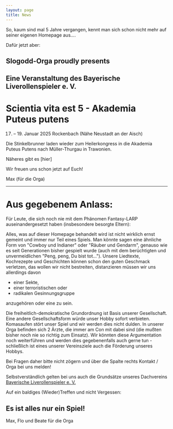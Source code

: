 ```yaml
---
layout: page
title: News
---
```

So, kaum sind mal 5 Jahre vergangen, kennt man sich schon nicht mehr auf seiner eigenen Homepage aus....

Dafür jetzt aber:

Slogodd-Orga proudly presents
-----------------------------
Eine Veranstaltung des Bayerische Liverollenspieler e. V.            
---------------------------------------------------------

Scientia vita est 5 - Akademia Puteus putens
============================================

17. – 19. Januar  2025
Rockenbach (Nähe Neustadt an der Aisch)

Die Stinkelbrunner laden wieder zum Heilerkongress in die Akademia Puteus Putens nach Müller-Thurgau in Trawonien. 

Näheres gibt es [hier]

Wir freuen uns schon jetzt auf Euch!


Max (für die Orga)

---

Aus gegebenem Anlass:
=====================

Für Leute, die sich noch nie mit dem Phänomen Fantasy-LARP auseinandergesetzt haben (insbesondere besorgte Eltern): 

Alles, was auf dieser Homepage behandelt wird ist nicht wirklich ernst gemeint und immer nur Teil eines Spiels. Man könnte sagen eine ähnliche Form von "Cowboy und Indianer" oder "Räuber und Gendarm", genauso wie es seit Generationen bisher gespielt wurde (auch mit dem berüchtigten und unvermeidlichen "Peng, peng, Du bist tot..."). 
Unsere Liedtexte, Kochrezepte und Geschichten können schon den guten Geschmack verletzen, das wollen wir nicht bestreiten, distanzieren müssen wir uns allerdings davon

* einer Sekte,
* einer terroristischen oder
* radikalen Gesinnungsgruppe

anzugehören oder eine zu sein. 

Die freiheitlich-demokratische Grundordnung ist Basis unserer Gesellschaft. Eine andere Gesellschaftsform würde unser Hobby sofort verbieten. 
Komasaufen stört unser Spiel und wir werden dies nicht dulden. In unserer Orga befinden sich 2 Ärzte, die immer am Con mit dabei sind (die mußten bisher noch nie so richtig zum Einsatz). Wir könnten diese Argumentation noch weiterführen und werden dies gegebenenfalls auch gerne tun - schließlich ist eines unserer Vereinsziele auch die Förderung unseres Hobbys. 

Bei Fragen daher bitte nicht zögern und über die Spalte rechts Kontakt / Orga bei uns melden! 

Selbstverständlich gelten bei uns auch die Grundsätze unseres Dachvereins [Bayerische Liverollenspieler e. V. ](http://www.bayerischeliverollenspieler.de/Struktur)

Auf ein baldiges (Wieder)Treffen 
und nicht Vergessen: 

Es ist alles nur ein Spiel! 
---------------------------

Max, Flo und Beate für die Orga 
